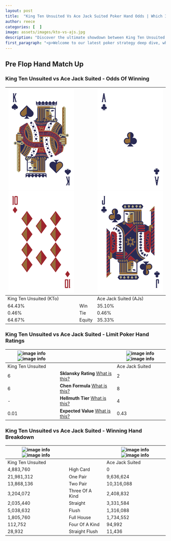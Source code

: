 ```yaml
---
layout: post
title:  "King Ten Unsuited Vs Ace Jack Suited Poker Hand Odds | Which Is The Better Hand In Poker? A Complete Guide"
author: reece
categories: [  ]
image: assets/images/kto-vs-ajs.jpg
description: "Discover the ultimate showdown between King Ten Unsuited and Ace Jack Suited in poker! Uncover the odds, strategies, and scenarios where one hand triumphs over the other. Get ready to up your poker game with this thrilling analysis."
first_paragraph: "<p>Welcome to our latest poker strategy deep dive, where we're pitting two distinct hands against each other in a high-stakes showdown: King Ten Unsuited vs Ace Jack Suited.</p><p>In the dynamic world of poker, every decision counts, and knowing which hand holds the upper hand is key to your success at the table.</p><p>In this article, we'll dissect these two hands, explore the scenarios where one dominates the other, and equip you with the knowledge to make strategic choices that can tip the odds in your favor.</p><p>Get ready to unravel the intriguing dynamics of these poker hands and elevate your game to new heights.</p>"
---
```




[comment]: # (sp0)

## Pre Flop Hand Match Up

<div class="table hand-ratings" markdown="1"> 



### King Ten Unsuited vs Ace Jack Suited - Odds Of Winning


    
| ![image info](assets/images/hand1/k.png) ![image info](assets/images/hand1/to.png) |  | ![image info](assets/images/hand2/a.png) ![image info](assets/images/hand2/j.png) |
| -------- | -------- | -------- |
| King Ten Unsuited (KTo) |  | Ace Jack Suited (AJs) |
| 64.43% | Win | 35.10% |
| 0.46% | Tie | 0.46% |
| 64.67% | Equity | 35.33% |




[comment]: # (sp1)



### King Ten Unsuited vs Ace Jack Suited - Limit Poker Hand Ratings


    
| ![image info](https://www.riverpairs.com/assets/images/hand1/k.png) ![image info](https://www.riverpairs.com/assets/images/hand1/to.png) |  | ![image info](https://www.riverpairs.com/assets/images/hand2/a.png) ![image info](https://www.riverpairs.com/assets/images/hand2/j.png) |
| -------- | -------- | -------- |
| King Ten Unsuited |  | Ace Jack Suited |
| 6 | **Sklansky Rating** [What is this?](/sklansky-rating-explained) | 2 |
| 6 | **Chen Formula** [What is this?](/chen-formula-explained) | 8 |
| - | **Hellmuth Tier** [What is this?](/Hellmuth-tier-explained) | 4 |
| 0.01 | **Expected Value** [What is this?](/expected-value-explained) | 0.43 |




[comment]: # (sp2)



### King Ten Unsuited vs Ace Jack Suited - Winning Hand Breakdown


    
| ![image info](https://www.riverpairs.com/assets/images/hand1/k.png) ![image info](https://www.riverpairs.com/assets/images/hand1/to.png) |  | ![image info](https://www.riverpairs.com/assets/images/hand2/a.png) ![image info](https://www.riverpairs.com/assets/images/hand2/j.png) |
| -------- | -------- | -------- |
| King Ten Unsuited |  | Ace Jack Suited |
| 4,883,760 | High Card | 0 |
| 21,981,312 | One Pair | 9,636,624 |
| 13,868,136 | Two Pair | 10,316,088 |
| 3,204,072 | Three Of A Kind | 2,408,832 |
| 2,035,440 | Straight | 3,331,584 |
| 5,038,632 | Flush | 1,316,088 |
| 1,805,760 | Full House | 1,734,552 |
| 112,752 | Four Of A Kind | 94,992 |
| 28,932 | Straight Flush | 11,436 |




[comment]: # (sp3)



</div>

[comment]: # (sp4)



[comment]: # (sp5)

